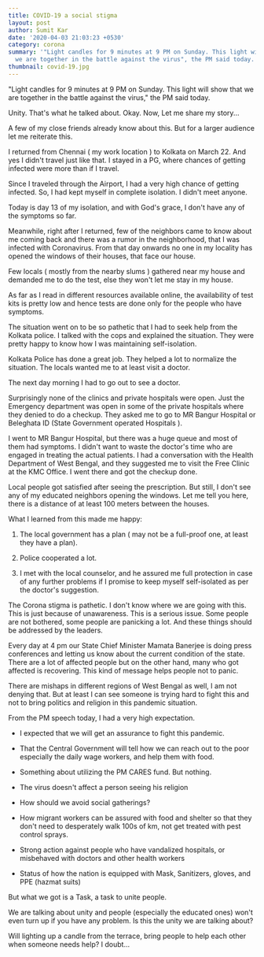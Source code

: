 ```yaml
---
title: COVID-19 a social stigma
layout: post
author: Sumit Kar
date: '2020-04-03 21:03:23 +0530'
category: corona
summary: '"Light candles for 9 minutes at 9 PM on Sunday. This light will show that
  we are together in the battle against the virus", the PM said today.'
thumbnail: covid-19.jpg
---
```


"Light candles for 9 minutes at 9 PM on Sunday. This light will show that we are together in the battle against the virus," the PM said today.

Unity. That's what he talked about.
Okay.
Now, Let me share my story...

A few of my close friends already know about this. But for a larger audience let me reiterate this.

I returned from Chennai ( my work location ) to Kolkata on March 22.
And yes I didn't travel just like that. I stayed in a PG, where chances of getting infected were more than if I travel.

Since I traveled through the Airport, I had a very high chance of getting infected. So, I had kept myself in complete isolation. I didn't meet anyone.

Today is day 13 of my isolation, and with God's grace, I don't have any of the symptoms so far.

Meanwhile, right after I returned, few of the neighbors came to know about me coming back and there was a rumor in the neighborhood, that I was infected with Coronavirus. From that day onwards no one in my locality has opened the windows of their houses, that face our house.

Few locals ( mostly from the nearby slums ) gathered near my house and demanded me to do the test, else they won't let me stay in my house.

As far as I read in different resources available online, the availability of test kits is pretty low and hence tests are done only for the people who have symptoms.

The situation went on to be so pathetic that I had to seek help from the Kolkata police. I talked with the cops and explained the situation. They were pretty happy to know how I was maintaining self-isolation.

Kolkata Police has done a great job. They helped a lot to normalize the situation. The locals wanted me to at least visit a doctor.

The next day morning I had to go out to see a doctor.

Surprisingly none of the clinics and private hospitals were open. Just the Emergency department was open in some of the private hospitals where they denied to do a checkup. They asked me to go to MR Bangur Hospital or Beleghata ID (State Government operated Hospitals ).

I went to MR Bangur Hospital, but there was a huge queue and most of them had symptoms. I didn't want to waste the doctor's time who are engaged in treating the actual patients. I had a conversation with the Health Department of West Bengal, and they suggested me to visit the Free Clinic at the KMC Office. I went there and got the checkup done.

Local people got satisfied after seeing the prescription. But still, I don't see any of my educated neighbors opening the windows. Let me tell you here, there is a distance of at least 100 meters between the houses.

What I learned from this made me happy:

1. The local government has a plan ( may not be a full-proof one, at least they have a plan).

2. Police cooperated a lot.

3. I met with the local counselor, and he assured me full protection in case of any further problems if I promise to keep myself self-isolated as per the doctor's suggestion.

The Corona stigma is pathetic. I don't know where we are going with this. This is just because of unawareness. This is a serious issue. Some people are not bothered, some people are panicking a lot. And these things should be addressed by the leaders.

Every day at 4 pm our State Chief Minister Mamata Banerjee is doing press conferences and letting us know about the current condition of the state. There are a lot of affected people but on the other hand, many who got affected is recovering. This kind of message helps people not to panic.

There are mishaps in different regions of West Bengal as well, I am not denying that. But at least I can see someone is trying hard to fight this and not to bring politics and religion in this pandemic situation.

From the PM speech today, I had a very high expectation.
- I expected that we will get an assurance to fight this pandemic.
- That the Central Government will tell how we can reach out to the poor especially the daily wage workers, and help them with food.
- Something about utilizing the PM CARES fund.
But nothing.

- The virus doesn't affect a person seeing his religion

- How should we avoid social gatherings?
- How migrant workers can be assured with food and shelter so that they don't need to desperately walk 100s of km, not get treated with pest control sprays.
- Strong action against people who have vandalized hospitals, or misbehaved with doctors and other health workers
- Status of how the nation is equipped with Mask, Sanitizers, gloves, and PPE (hazmat suits)

But what we got is a Task, a task to unite people.

We are talking about unity and people (especially the educated ones) won't even turn up if you have any problem. Is this the unity we are talking about?

Will lighting up a candle from the terrace, bring people to help each other when someone needs help?
I doubt...